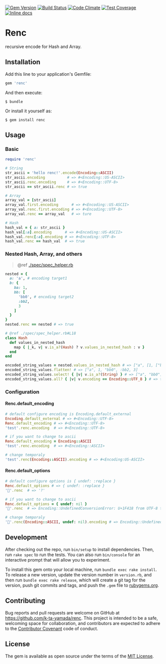 [![Gem Version][gem_version-svg]][gem_version]
[![Build Status][travis-svg]][travis]
[![Code Climate][codeclimate-svg]][codeclimate]
[![Test Coverage][codeclimate_cov-svg]][codeclimate_cov]
[![Inline docs][inch-ci-svg]][inch-ci]

# Renc

recursive encode for Hash and Array.


## Installation

Add this line to your application's Gemfile:

```ruby
gem 'renc'
```

And then execute:

    $ bundle

Or install it yourself as:

    $ gem install renc


## Usage

### Basic

```ruby
require 'renc'

# String
str_ascii = 'hello renc!'.encode(Encoding::ASCII)
str_ascii.encoding          # => #<Encoding::US-ASCII>
str_ascii.renc.encoding     # => #<Encoding::UTF-8>
str_ascii == str_ascii.renc # => true

# Array
array_val = [str_ascii]
array_val.first.encoding      # => #<Encoding::US-ASCII>
array_val.renc.first.encoding # => #<Encoding::UTF-8>
array_val.renc == array_val   # => ture

# Hash
hash_val = { a: str_ascii }
hash_val[:a].encoding      # => #<Encoding::US-ASCII>
hash_val.renc[:a].encoding # => #<Encoding::UTF-8>
hash_val.renc == hash_val  # => true
```

### Nested Hash, Array, and others
> @ref [./spec/spec_helper.rb](https://github.com/k-ta-yamada/renc/blob/master/spec/spec_helper.rb#L18)

```ruby
nested = {
  a: 'a', # encoding target1
  b: {
    ba: 1,
    bb: [
      'bb0', # encoding target2
      :bb2,
      3
    ]
  }
}
nested.renc == nested # => true

# @ref ./spec/spec_helper.rb#L18
class Hash
  def values_in_nested_hash
    map { |_k, v| v.is_a?(Hash) ? v.values_in_nested_hash : v }
  end
end

encoded_string_values = nested.values_in_nested_hash # => ["a", [1, ["bb0", :bb2, 3]]]
encoded_string_values.flatten! # => ["a", 1, "bb0", :bb2, 3]
encoded_string_values.select! { |v| v.is_a?(String) } # => ["a", "bb0"]
encoded_string_values.all? { |v| v.encoding == Encoding::UTF_8 } # => true
```

### Configuration

#### Renc.default_encoding

```ruby
# default configure encoding is Encoding.default_external
Encoding.default_external # => #<Encoding::UTF-8>
Renc.default_encoding # => #<Encoding::UTF-8>
'test'.renc.encoding  # => #<Encoding::UTF-8>

# if you want to change to ascii
Renc.default_encoding = Encoding::ASCII
'test'.renc.encoding  # => #<Encoding::ASCII>

# change temporaly
'test'.renc(Encoding::ASCII).encoding # => #<Encoding:US-ASCII>
```

#### Renc.default_options

```ruby
# default configure options is { undef: :replace }
Renc.default_options # => { undef: :replace }
'🐘'.renc  # => '?'

# if you want to change to ascii
Renc.default_options = { undef: nil }
'🐘'.renc  # => Encoding::UndefinedConversionError: U+1F418 from UTF-8 to US-ASCII

# change temporaly
'🐘'.renc(Encoding::ASCII, undef: nil).encoding # => Encoding::UndefinedConversionError: U+1F418 from UTF-8 to US-ASCII
```


## Development

After checking out the repo, run `bin/setup` to install dependencies.
Then, run `rake spec` to run the tests.
You can also run `bin/console` for an interactive prompt
that will allow you to experiment.

To install this gem onto your local machine, run `bundle exec rake install`.
To release a new version, update the version number in `version.rb`,
and then run `bundle exec rake release`,
which will create a git tag for the version,
push git commits and tags,
and push the `.gem` file to [rubygems.org](https://rubygems.org).


## Contributing

Bug reports and pull requests are welcome on
GitHub at https://github.com/k-ta-yamada/renc.
This project is intended to be a safe,
welcoming space for collaboration,
and contributors are expected to adhere to the
[Contributor Covenant](http://contributor-covenant.org) code of conduct.


## License

The gem is available as open source
under the terms of the [MIT License](http://opensource.org/licenses/MIT).



[gem_version]: http://badge.fury.io/rb/renc
[gem_version-svg]: https://badge.fury.io/rb/renc.svg
[travis]: https://travis-ci.org/k-ta-yamada/renc
[travis-svg]: https://travis-ci.org/k-ta-yamada/renc.svg
[codeclimate]: https://codeclimate.com/github/k-ta-yamada/renc
[codeclimate-svg]: https://codeclimate.com/github/k-ta-yamada/renc/badges/gpa.svg
[codeclimate_cov]: https://codeclimate.com/github/k-ta-yamada/renc/coverage
[codeclimate_cov-svg]: https://codeclimate.com/github/k-ta-yamada/renc/badges/coverage.svg
[inch-ci]: http://inch-ci.org/github/k-ta-yamada/renc
[inch-ci-svg]: http://inch-ci.org/github/k-ta-yamada/renc.svg?branch=master
